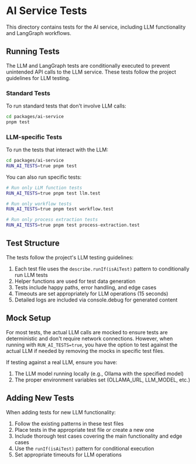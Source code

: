 # AI Service Tests

This directory contains tests for the AI service, including LLM functionality and LangGraph workflows.

## Running Tests

The LLM and LangGraph tests are conditionally executed to prevent unintended API calls to the LLM service. These tests follow the project guidelines for LLM testing.

### Standard Tests

To run standard tests that don't involve LLM calls:

```bash
cd packages/ai-service
pnpm test
```

### LLM-specific Tests

To run the tests that interact with the LLM:

```bash
cd packages/ai-service
RUN_AI_TESTS=true pnpm test
```

You can also run specific tests:

```bash
# Run only LLM function tests
RUN_AI_TESTS=true pnpm test llm.test

# Run only workflow tests
RUN_AI_TESTS=true pnpm test workflow.test

# Run only process extraction tests
RUN_AI_TESTS=true pnpm test process-extraction.test
```

## Test Structure

The tests follow the project's LLM testing guidelines:

1. Each test file uses the `describe.runIf(isAiTest)` pattern to conditionally run LLM tests
2. Helper functions are used for test data generation
3. Tests include happy paths, error handling, and edge cases
4. Timeouts are set appropriately for LLM operations (15 seconds)
5. Detailed logs are included via console.debug for generated content

## Mock Setup

For most tests, the actual LLM calls are mocked to ensure tests are deterministic and don't require network connections. However, when running with `RUN_AI_TESTS=true`, you have the option to test against the actual LLM if needed by removing the mocks in specific test files.

If testing against a real LLM, ensure you have:

1. The LLM model running locally (e.g., Ollama with the specified model)
2. The proper environment variables set (OLLAMA_URL, LLM_MODEL, etc.)

## Adding New Tests

When adding tests for new LLM functionality:

1. Follow the existing patterns in these test files
2. Place tests in the appropriate test file or create a new one
3. Include thorough test cases covering the main functionality and edge cases
4. Use the `runIf(isAiTest)` pattern for conditional execution
5. Set appropriate timeouts for LLM operations 